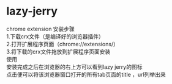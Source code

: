 # lazy-jerry
chrome extension
安装步骤<br/>
1.下载crx文件（是编译好的浏览器插件）<br/>
2.打开扩展程序页面（chrome://extensions/）<br/>
3.将下载的crx文件拖放到扩展程序页面安装<br/>
使用<br/>
安装完成之后在浏览器的右上方可以看到lazy jerry的图标<br/>
点击便可以将该浏览器窗口打开的所有tab页面的title ，url列举出来<br/>
 
